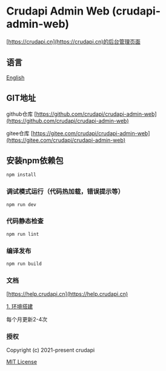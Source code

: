 # Crudapi Admin Web (crudapi-admin-web)

[https://crudapi.cn](https://crudapi.cn)的后台管理页面

## 语言
[English](README.md)

## GIT地址
github仓库
[https://github.com/crudapi/crudapi-admin-web](https://github.com/crudapi/crudapi-admin-web)

gitee仓库
[https://gitee.com/crudapi/crudapi-admin-web](https://gitee.com/crudapi/crudapi-admin-web)

## 安装npm依赖包
```bash
npm install
```

### 调试模式运行（代码热加载，错误提示等）
```bash
npm run dev
```

### 代码静态检查
```bash
npm run lint
```

### 编译发布
```bash
npm run build
```

### 文档

[https://help.crudapi.cn](https://help.crudapi.cn)

[1. 环境搭建](https://help.crudapi.cn/crudapi-admin-web/helloworld.html)

每个月更新2-4次

### 授权

Copyright (c) 2021-present crudapi

[MIT License](http://en.wikipedia.org/wiki/MIT_License)
